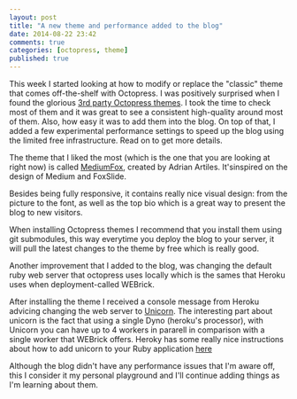 ```yaml
---
layout: post
title: "A new theme and performance added to the blog"
date: 2014-08-22 23:42
comments: true
categories: [octopress, theme]
published: true 
---
```

This week I started looking at how to modify or replace the "classic" theme that comes off-the-shelf with Octopress. I was positively surprised when I found the glorious [3rd party Octopress themes](https://github.com/imathis/octopress/wiki/3rd-Party-Octopress-Themes). I took the time to check most of them and it was great to see a consistent high-quality around most of them. Also, how easy it was to add them into the blog. On top of that, I added a few experimental performance settings to speed up the blog using the limited free infrastructure. Read on to get more details.
<!--more-->

The theme that I liked the most (which is the one that you are looking at right now) is called [MediumFox](http://https://github.com/sevenadrian/MediumFox), created by Adrian Artiles. It'sinspired on the design of Medium and FoxSlide.

Besides being fully responsive, it contains really nice visual design: from the picture to the font, as well as the top bio which is a great way to present the blog to new visitors.

When installing Octopress themes I recommend that you install them using git submodules, this way everytime you deploy the blog to your server, it will pull the latest changes to the theme by free which is really good.

Another improvement that I added to the blog, was changing the default ruby web server that octopress uses locally which is the sames that Heroku uses when deployment-called WEBrick.

After installing the theme I received a console message from Heroku advicing changing the web server to [Unicorn](http://unicorn.bogomips.org/). The interesting part about unicorn is the fact that using a single Dyno (heroku's processor), with Unicorn you can have up to 4 workers in pararell in comparison with a single worker that WEBrick offers. Heroky has some really nice instructions about how to add unicorn to your Ruby application [here](https://devcenter.heroku.com/articles/rails-unicorn)

Although the blog didn't have any performance issues that I'm aware off, this I consider it my personal playground and I'll continue adding things as I'm learning about them.